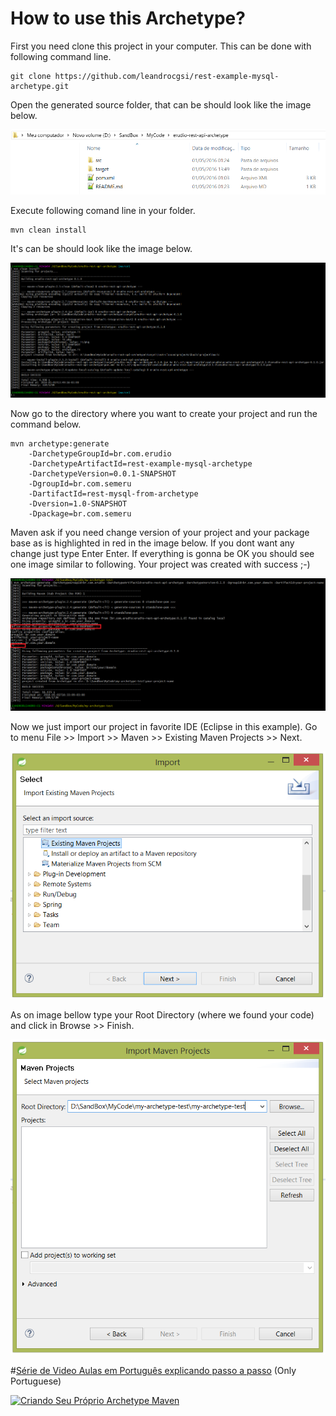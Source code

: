 # How to use this Archetype?

First you need clone this project in your computer. This can be done with following command line.

```
git clone https://github.com/leandrocgsi/rest-example-mysql-archetype.git
```

Open the generated source folder, that can be should look like the image below.

![OpenFolder](https://github.com/leandrocgsi/erudio-rest-api-archetype/blob/master/img/1-OpenFolder.png?raw=true)

Execute following comand line in your folder.

```
mvn clean install
```
It's can be should look like the image below.

![CleanInstall](https://github.com/leandrocgsi/erudio-rest-api-archetype/blob/master/img/2-CleanInstall.png?raw=true)

Now go to the directory where you want to create your project and run the command below.

```
mvn archetype:generate 
    -DarchetypeGroupId=br.com.erudio
    -DarchetypeArtifactId=rest-example-mysql-archetype
    -DarchetypeVersion=0.0.1-SNAPSHOT
    -DgroupId=br.com.semeru
    -DartifactId=rest-mysql-from-archetype
    -Dversion=1.0-SNAPSHOT
    -Dpackage=br.com.semeru
```
Maven ask if you need change version of your project and your package base as is highlighted in red in the image below. If you dont want any change just type Enter Enter. If everything is gonna be OK you should see one image similar to following. Your project was created with success ;-)

![Building1](https://github.com/leandrocgsi/erudio-rest-api-archetype/blob/master/img/4-Building.png?raw=true)

Now we just import our project in favorite IDE (Eclipse in this example). Go to menu File >> Import >> Maven >> Existing Maven Projects >> Next.

![Importing1](https://github.com/leandrocgsi/erudio-rest-api-archetype/blob/master/img/9-Importing.png?raw=true)

As on image bellow type your Root Directory (where we found your code) and click in Browse >> Finish.

![Importing2](https://github.com/leandrocgsi/erudio-rest-api-archetype/blob/master/img/10-Importing.png?raw=true)

#[Série de Video Aulas em Português explicando passo a passo](https://www.youtube.com/playlist?list=PL18bbNo7xuh-uIfKSuwAUaG4PWw832YVx) (Only Portuguese)

[![Criando Seu Próprio Archetype Maven](http://img.youtube.com/vi/StTqXEQ2l-Y/0.jpg)](https://www.youtube.com/watch?v=StTqXEQ2l-Y "Criando Seu Próprio Archetype Maven")
